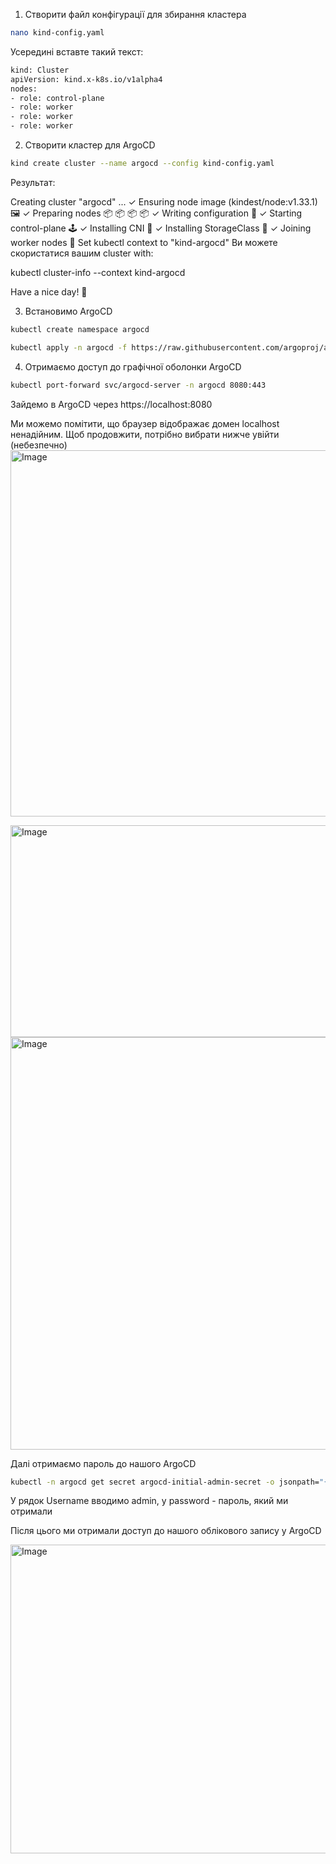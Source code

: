 1. Створити файл конфігурації для збирання кластера
```bash
nano kind-config.yaml
```

  Усередині вставте такий текст:

```bash
kind: Cluster
apiVersion: kind.x-k8s.io/v1alpha4
nodes: 
- role: control-plane 
- role: worker 
- role: worker 
- role: worker
```

2. Створити кластер для ArgoCD
```bash
kind create cluster --name argocd --config kind-config.yaml
```

  Результат:

Creating cluster "argocd" ... 
✓ Ensuring node image (kindest/node:v1.33.1) 🖼 
✓ Preparing nodes 📦 📦 📦 📦 
✓ Writing configuration 📜 
✓ Starting control-plane 🕹️ 
✓ Installing CNI 🔌 
✓ Installing StorageClass 💾 
✓ Joining worker nodes 🚜
Set kubectl context to "kind-argocd"
Ви можете скористатися вашим cluster with:

kubectl cluster-info --context kind-argocd

Have a nice day! 👋

3. Встановимо ArgoCD
```bash
kubectl create namespace argocd

kubectl apply -n argocd -f https://raw.githubusercontent.com/argoproj/argo-cd/stable/manifests/install.yaml

```
4. Отримаємо доступ до графічної оболонки ArgoCD

```bash
kubectl port-forward svc/argocd-server -n argocd 8080:443
```
  Зайдемо в ArgoCD через https://localhost:8080

  Ми можемо помітити, що браузер відображає домен localhost ненадійним. Щоб продовжити, потрібно вибрати нижче увійти (небезпечно)
<img width="1004" height="586" alt="Image" src="https://github.com/user-attachments/assets/777cdd44-a0f2-488f-9d1b-350ae5417b0d" />

<img width="884" height="339" alt="Image" src="https://github.com/user-attachments/assets/3624c2f4-0849-4d41-88f6-bd6c9a616d02" />

<img width="1004" height="660" alt="Image" src="https://github.com/user-attachments/assets/54e22d6e-0520-4d45-bafe-ae82cccf6f8d" />
  
  Далі отримаємо пароль до нашого ArgoCD
```bash
kubectl -n argocd get secret argocd-initial-admin-secret -o jsonpath="{.data.password}" | base64 -d && echo
```
  У рядок Username вводимо admin, у password - пароль, який ми отримали

  Після цього ми отримали доступ до нашого облікового запису у ArgoCD

<img width="1004" height="494" alt="Image" src="https://github.com/user-attachments/assets/333e9798-d5f4-4309-b45c-65dea446204b" />
